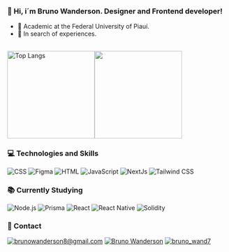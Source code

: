 ### :wave: Hi, i´m Bruno Wanderson. Designer and Frontend developer!
  - :school: Academic at the Federal University of Piauí. <br/>
  - :rocket: In search of experiences.<br/>
    <br/>
<div style="display: flex;">
  <img src="https://github-readme-stats.vercel.app/api/top-langs/?username=brunowanderson7&layout=donut&theme=transparent" alt="Top Langs" style="object-fit: cover; height: 200px;" />
  <img src="https://streak-stats.demolab.com/?user=brunowanderson7&theme=transparent" style="object-fit: cover; height: 200px;" />
</div>



### :computer: Technologies and Skills

  ![CSS](https://img.shields.io/badge/-CSS-1572B6?style=for-the-badge&logo=CSS3&logoColor=white)
  ![Figma](https://img.shields.io/badge/-Figma-FF564A?style=for-the-badge&logo=figma&logoColor=white)
  ![HTML](https://img.shields.io/badge/-HTML-E34F26?style=for-the-badge&logo=HTML5&logoColor=white)
  ![JavaScript](https://img.shields.io/badge/-JavaScript-E9F542?style=for-the-badge&logo=javascript&logoColor=black)
  ![NextJs](https://img.shields.io/badge/-NextJs-000?style=for-the-badge&logo=next.js&logoColor=white)
  ![Tailwind CSS](https://img.shields.io/badge/Tailwind_CSS-38B2AC?style=for-the-badge&logo=tailwind-css&logoColor=white)
  
### :books: Currently Studying

  ![Node.js](https://img.shields.io/badge/-Node.js-43853D?style=for-the-badge&logo=node.js&logoColor=white)
  ![Prisma](https://img.shields.io/badge/-Prisma-151833?style=for-the-badge&logo=prisma)
  ![React](https://img.shields.io/badge/-React-20232A?style=for-the-badge&logo=react&logoColor=white)
  ![React Native](https://img.shields.io/badge/-React%20Native-20232A?style=for-the-badge&logo=react&logoColor=white)
  ![Solidity](https://img.shields.io/badge/-Solidity-E6E6E6?style=for-the-badge&logo=solidity&logoColor=black)
  
### 	:incoming_envelope: Contact

 [![brunowanderson8@gmail.com](https://img.shields.io/badge/brunowanderson8@gmail.com-D14836?style=flat&logo=gmail&logoColor=white)](mailto:brunowanderson8@gmail.com)
 [![Bruno Wanderson](https://img.shields.io/badge/Bruno%20Wanderson-0077B5?style=flat&logo=linkedin&logoColor=white)](https://www.linkedin.com/in/bruno-wanderson-734102201/)
 [![bruno_wand7](https://img.shields.io/badge/bruno.wand7-E4405F?style=flat&logo=instagram&logoColor=white)](https://www.instagram.com/bruno.wand7/)
